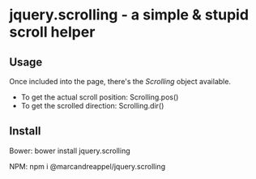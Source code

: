 # jquery.scrolling - a simple & stupid scroll helper
## Usage

Once included into the page, there's the _Scrolling_ object available.

 - To get the actual scroll position: Scrolling.pos()
 - To get the scrolled direction: Scrolling.dir()


## Install

Bower: bower install jquery.scrolling

NPM: npm i @marcandreappel/jquery.scrolling
